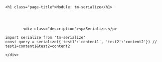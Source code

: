 

<div id="main">

    <h1 class="page-title">Module: tm-serialize</h1>






<section>

<header>





</header>

<article>
    <div class="container-overview">


            <div class="description"><p>Serialize.</p>
<pre class="prettyprint source"><code>import serialize from 'tm-serialize'
const query = serialize({'test1':'content1', 'test2':'content2'}) // test1=content1&test2=content2</code></pre></div>

    </div>


















</article>

</section>




</div>